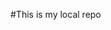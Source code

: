 #This is my local repo

<!-- branch commands -->

<!-- git branch -- to check branch -->

<!-- git branch -M main -- to rename a branch -->

<!-- git checkout <-branchname-> -- to nevigate go from one branch to another -->

<!-- git checkout -b <-newbranch-> -- this is used to create new branch-->

<!-- git branch -d <-branchname-> -- this is used to delete a branch 
but if we are already on a branch than we can't delete that branch-->

<!-- if we have more than one branch and we want the changes made in another branch to be showing on github just assume that our second branch is feature1 then this time we are going to be push like git push origin feature1 -->

